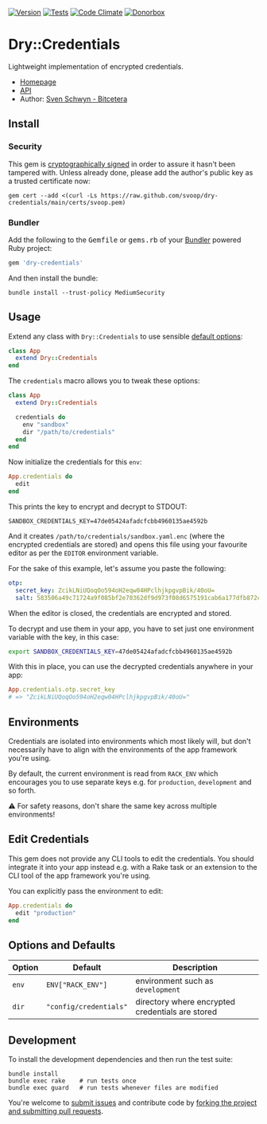 [![Version](https://img.shields.io/gem/v/dry-credentials.svg?style=flat)](https://rubygems.org/gems/dry-credentials)
[![Tests](https://img.shields.io/github/actions/workflow/status/svoop/dry-credentials/test.yml?style=flat&label=tests)](https://github.com/svoop/dry-credentials/actions?workflow=Test)
[![Code Climate](https://img.shields.io/codeclimate/maintainability/svoop/dry-credentials.svg?style=flat)](https://codeclimate.com/github/svoop/dry-credentials/)
[![Donorbox](https://img.shields.io/badge/donate-on_donorbox-yellow.svg)](https://donorbox.org/bitcetera)

# Dry::Credentials

Lightweight implementation of encrypted credentials.

* [Homepage](https://github.com/svoop/dry-credentials)
* [API](https://www.rubydoc.info/gems/dry-credentials)
* Author: [Sven Schwyn - Bitcetera](https://bitcetera.com)

## Install

### Security

This gem is [cryptographically signed](https://guides.rubygems.org/security/#using-gems) in order to assure it hasn't been tampered with. Unless already done, please add the author's public key as a trusted certificate now:

```
gem cert --add <(curl -Ls https://raw.github.com/svoop/dry-credentials/main/certs/svoop.pem)
```

### Bundler

Add the following to the <tt>Gemfile</tt> or <tt>gems.rb</tt> of your [Bundler](https://bundler.io) powered Ruby project:

```ruby
gem 'dry-credentials'
```

And then install the bundle:

```
bundle install --trust-policy MediumSecurity
```

## Usage

Extend any class with `Dry::Credentials` to use sensible [default options](#options-and-defaults):

```ruby
class App
  extend Dry::Credentials
end
```

The `credentials` macro allows you to tweak these options:

```ruby
class App
  extend Dry::Credentials

  credentials do
    env "sandbox"
    dir "/path/to/credentials"
  end
end
```

Now initialize the credentials for this `env`:

```ruby
App.credentials do
  edit
end
```

This prints the key to encrypt and decrypt to STDOUT:

```
SANDBOX_CREDENTIALS_KEY=47de05424afadcfcbb4960135ae4592b
```

And it creates `/path/to/credentials/sandbox.yaml.enc` (where the encrypted credentials are stored) and opens this file using your favourite editor as per the `EDITOR` environment variable.

For the sake of this example, let's assume you paste the following:

```yml
otp:
  secret_key: ZcikLNiUQoqOo594oH2eqw04HPclhjkpgvpBik/40oU=
  salt: 583506a49c71724a9f085bf2e70362df9d973f08d6575191cab6a177dfb872c6
```

When the editor is closed, the credentials are encrypted and stored.

To decrypt and use them in your app, you have to set just one environment variable with the key, in this case:

```sh
export SANDBOX_CREDENTIALS_KEY=47de05424afadcfcbb4960135ae4592b
```

With this in place, you can use the decrypted credentials anywhere in your app:

```ruby
App.credentials.otp.secret_key
# => "ZcikLNiUQoqOo594oH2eqw04HPclhjkpgvpBik/40oU="
```

## Environments

Credentials are isolated into environments which most likely will, but don't necessarily have to align with the environments of the app framework you're using.

By default, the current environment is read from `RACK_ENV` which encourages you to use separate keys e.g. for `production`, `development` and so forth.

⚠️ For safety reasons, don't share the same key across multiple environments!

## Edit Credentials

This gem does not provide any CLI tools to edit the credentials. You should integrate it into your app instead e.g. with a Rake task or an extension to the CLI tool of the app framework you're using.

You can explicitly pass the environment to edit:

```ruby
App.credentials do
  edit "production"
end
```

## Options and Defaults

Option | Default | Description
-------|---------|------------
`env` | `ENV["RACK_ENV"]` | environment such as `development`
`dir` | `"config/credentials"` | directory where encrypted credentials are stored

## Development

To install the development dependencies and then run the test suite:

```
bundle install
bundle exec rake    # run tests once
bundle exec guard   # run tests whenever files are modified
```

You're welcome to [submit issues](https://github.com/svoop/dry-credentials/issues) and contribute code by [forking the project and submitting pull requests](https://docs.github.com/en/get-started/quickstart/fork-a-repo).
